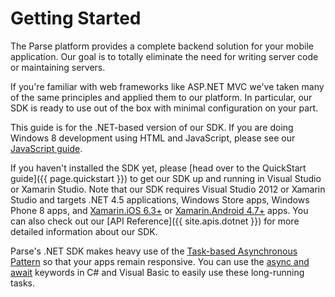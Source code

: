 # Getting Started

The Parse platform provides a complete backend solution for your mobile application. Our goal is to totally eliminate the need for writing server code or maintaining servers.

If you're familiar with web frameworks like ASP.NET MVC we've taken many of the same principles and applied them to our platform. In particular, our SDK is ready to use out of the box with minimal configuration on your part.

<div class='tip info'><div>
  This guide is for the .NET-based version of our SDK. If you are doing Windows 8 development using HTML and JavaScript, please see our <a href="{{ site.baseurl }}/js/guide">JavaScript guide</a>.
</div></div>

If you haven't installed the SDK yet, please [head over to the QuickStart guide]({{ page.quickstart }}) to get our SDK up and running in Visual Studio or Xamarin Studio. Note that our SDK requires Visual Studio 2012 or Xamarin Studio and targets .NET 4.5 applications, Windows Store apps, Windows Phone 8 apps, and [Xamarin.iOS 6.3+](https://github.com/xamarin/release-notes-archive/blob/master/release-notes/ios/xamarin.ios_6/xamarin.ios_6.3/index.md) or [Xamarin.Android 4.7+](https://github.com/xamarin/release-notes-archive/blob/master/release-notes/android/xamarin.android_4/xamarin.android_4.7/index.md) apps. You can also check out our [API Reference]({{ site.apis.dotnet }}) for more detailed information about our SDK.

Parse's .NET SDK makes heavy use of the [Task-based Asynchronous Pattern](https://docs.microsoft.com/en-us/dotnet/standard/asynchronous-programming-patterns/task-based-asynchronous-pattern-tap) so that your apps remain responsive. You can use the [async and await](https://docs.microsoft.com/en-us/previous-versions/hh191443(v=vs.140)) keywords in C# and Visual Basic to easily use these long-running tasks.
